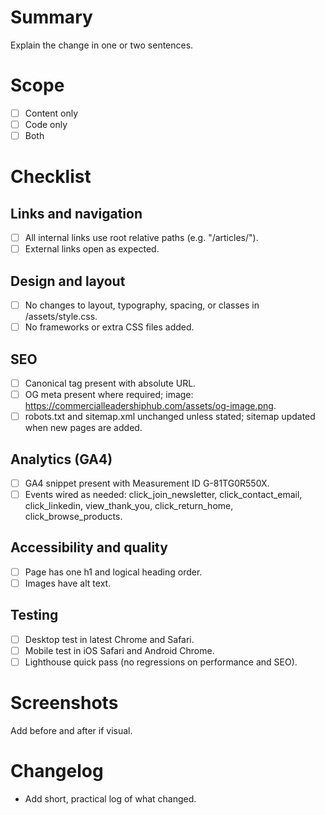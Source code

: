 # Summary
Explain the change in one or two sentences.

# Scope
- [ ] Content only
- [ ] Code only
- [ ] Both

# Checklist
## Links and navigation
- [ ] All internal links use root relative paths (e.g. "/articles/").
- [ ] External links open as expected.

## Design and layout
- [ ] No changes to layout, typography, spacing, or classes in /assets/style.css.
- [ ] No frameworks or extra CSS files added.

## SEO
- [ ] Canonical tag present with absolute URL.
- [ ] OG meta present where required; image: https://commercialleadershiphub.com/assets/og-image.png.
- [ ] robots.txt and sitemap.xml unchanged unless stated; sitemap updated when new pages are added.

## Analytics (GA4)
- [ ] GA4 snippet present with Measurement ID G-81TG0R550X.
- [ ] Events wired as needed: click_join_newsletter, click_contact_email, click_linkedin, view_thank_you, click_return_home, click_browse_products.

## Accessibility and quality
- [ ] Page has one h1 and logical heading order.
- [ ] Images have alt text.

## Testing
- [ ] Desktop test in latest Chrome and Safari.
- [ ] Mobile test in iOS Safari and Android Chrome.
- [ ] Lighthouse quick pass (no regressions on performance and SEO).

# Screenshots
Add before and after if visual.

# Changelog
- Add short, practical log of what changed.
